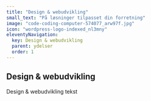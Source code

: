 ```yaml
---
title: "Design & webudvikling"
small_text: "På løsninger tilpasset din forretning"
image: "code-coding-computer-574077_arw97f.jpg"
icon: "wordpress-logo-indexed_nl3mny"
eleventyNavigation:
  key: Design & webudvikling
  parent: ydelser
  order: 1
---
```


## Design & webudvikling

Design & webudvikling tekst
